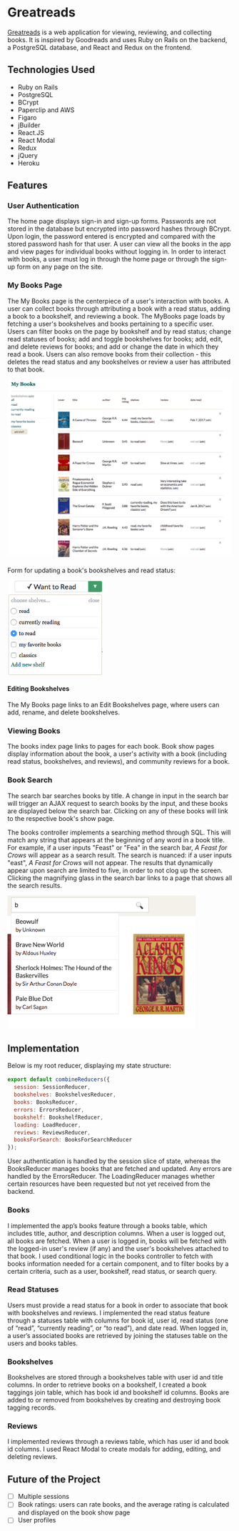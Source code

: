 # Greatreads #
[Greatreads][heroku] is a web application for viewing, reviewing, and collecting books. It is inspired by Goodreads and uses Ruby on Rails on the backend, a PostgreSQL database, and React and Redux on the frontend.

[heroku]: http://www.greatreadsapp.com/

## Technologies Used ##
* Ruby on Rails
* PostgreSQL
* BCrypt
* Paperclip and AWS
* Figaro
* jBuilder
* React.JS
* React Modal
* Redux
* jQuery
* Heroku

## Features ##

### User Authentication ###
The home page displays sign-in and sign-up forms. Passwords are not stored in the database but encrypted into password hashes through BCrypt. Upon login, the password entered is encrypted and compared with the stored password hash for that user. A user can view all the books in the app and view pages for individual books without logging in. In order to interact with books, a user must log in through the home page or through the sign-up form on any page on the site.

### My Books Page ###
The My Books page is the centerpiece of a user's interaction with books. A user can collect books through attributing a book with a read status, adding a book to a bookshelf, and reviewing a book. The MyBooks page loads by fetching a user's bookshelves and books pertaining to a specific user. Users can filter books on the page by bookshelf and by read status; change read statuses of books; add and toggle bookshelves for books; add, edit, and delete reviews for books; and add or change the date in which they read a book. Users can also remove books from their collection - this deletes the read status and any bookshelves or review a user has attributed to that book.

![My Books page](/docs/my_books_page.png)

Form for updating a book's bookshelves and read status:

![Fields form](/docs/fields_form.png)


#### Editing Bookshelves ####
The My Books page links to an Edit Bookshelves page, where users can add, rename, and delete bookshelves.

### Viewing Books ###
The books index page links to pages for each book. Book show pages display information about the book, a user's activity with a book (including read status, bookshelves, and reviews), and community reviews for a book.

### Book Search ###
The search bar searches books by title. A change in input in the search bar will trigger an AJAX request to search books by the input, and these books are displayed below the search bar. Clicking on any of these books will link to the respective book's show page.

The books controller implements a searching method through SQL. This will match any string that appears at the beginning of any word in a book title. For example, if a user inputs "Feast" or "Fea" in the search bar, _A Feast for Crows_ will appear as a search result. The search is nuanced: if a user inputs "east", _A Feast for Crows_ will not appear. The results that dynamically appear upon search are limited to five, in order to not clog up the screen. Clicking the magnifying glass in the search bar links to a page that shows all the search results.

![Search bar](/docs/search_bar.png)

## Implementation ##

Below is my root reducer, displaying my state structure:

```javascript
export default combineReducers({
  session: SessionReducer,
  bookshelves: BookshelvesReducer,
  books: BooksReducer,
  errors: ErrorsReducer,
  bookshelf: BookshelfReducer,
  loading: LoadReducer,
  reviews: ReviewsReducer,
  booksForSearch: BooksForSearchReducer
});
```

User authentication is handled by the session slice of state, whereas the BooksReducer manages books that are fetched and updated. Any errors are handled by the ErrorsReducer. The LoadingReducer manages whether certain resources have been requested but not yet received from the backend.


### Books ###
I implemented the app’s books feature through a books table, which includes title, author, and description columns. When a user is logged out, all books are fetched. When a user is logged in, books will be fetched with the logged-in user's review (if any) and the user's bookshelves attached to that book. I used conditional logic in the books controller to fetch with books information needed for a certain component, and to filter books by a certain criteria, such as a user, bookshelf, read status, or search query.

### Read Statuses ###
Users must provide a read status for a book in order to associate that book with bookshelves and reviews. I implemented the read status feature through a statuses table with columns for book id, user id, read status (one of “read”, “currently reading”, or “to read”), and date read. When logged in, a user’s associated books are retrieved by joining the statuses table on the users and books tables.

### Bookshelves ###
Bookshelves are stored through a bookshelves table with user id and title columns. In order to retrieve books on a bookshelf, I created a book taggings join table, which has book id and bookshelf id columns. Books are added to or removed from bookshelves by creating and destroying book tagging records.

### Reviews ###
I implemented reviews through a reviews table, which has user id and book id columns. I used React Modal to create modals for adding, editing, and deleting reviews.

## Future of the Project ##

- [ ] Multiple sessions
- [ ] Book ratings: users can rate books, and the average rating is calculated and displayed on the book show page
- [ ] User profiles
